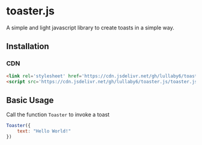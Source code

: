 # toaster.js

A simple and light javascript library to create toasts in a simple way.

## Installation

### CDN

```html
<link rel='stylesheet' href='https://cdn.jsdelivr.net/gh/lullaby6/toaster.js/toaster.css'>
<script src='https://cdn.jsdelivr.net/gh/lullaby6/toaster.js/toaster.js'></script>
```

## Basic Usage

Call the function `Toaster` to invoke a toast

```js
Toaster({
    text: "Hello World!"
})
```